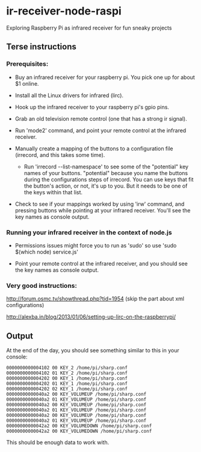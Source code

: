 # ir-receiver-node-raspi

Exploring Raspberry Pi as infrared receiver for fun sneaky projects

## Terse instructions

### Prerequisites:

* Buy an infrared receiver for your raspberry pi. You pick one up for about $1 online.

* Install all the Linux drivers for infrared (lirc).

* Hook up the infrared receiver to your raspberry pi's gpio pins.

* Grab an old television remote control (one that has a strong ir signal).

* Run 'mode2' command, and point your remote control at the infrared receiver.

* Manually create a mapping of the buttons to a configuration file (irrecord, and this takes some time).
   - Run 'irrecord --list-namespace' to see some of the "potential" key names of your buttons. "potential" because you name the buttons during the configurations steps of irrecord. You can use keys that fit the button's action, or not, it's up to you. But it needs to be one of the keys within that list.

* Check to see if your mappings worked by using 'irw' command, and pressing buttons while pointing at your infrared receiver. You'll see the key names as console output.


### Running your infrared receiver in the context of node.js

* Permissions issues might force you to run as 'sudo' so use 'sudo $(which node) service.js'

* Point your remote control at the infrared receiver, and you should see the key names as console output.


### Very good instructions:

http://forum.osmc.tv/showthread.php?tid=1954 (skip the part about xml configurations)

http://alexba.in/blog/2013/01/06/setting-up-lirc-on-the-raspberrypi/


## Output

At the end of the day, you should see something similar to this in your console:

```
0000000000004102 00 KEY_2 /home/pi/sharp.conf
0000000000004102 01 KEY_2 /home/pi/sharp.conf
0000000000004202 00 KEY_1 /home/pi/sharp.conf
0000000000004202 01 KEY_1 /home/pi/sharp.conf
0000000000004202 02 KEY_1 /home/pi/sharp.conf
00000000000040a2 00 KEY_VOLUMEUP /home/pi/sharp.conf
00000000000040a2 01 KEY_VOLUMEUP /home/pi/sharp.conf
00000000000040a2 00 KEY_VOLUMEUP /home/pi/sharp.conf
00000000000040a2 01 KEY_VOLUMEUP /home/pi/sharp.conf
00000000000040a2 00 KEY_VOLUMEUP /home/pi/sharp.conf
00000000000040a2 01 KEY_VOLUMEUP /home/pi/sharp.conf
00000000000042a2 00 KEY_VOLUMEDOWN /home/pi/sharp.conf
00000000000042a2 00 KEY_VOLUMEDOWN /home/pi/sharp.conf
```

This should be enough data to work with.
